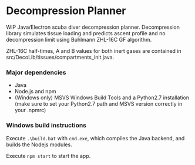 # Decompression Planner

WIP Java/Electron scuba diver decompression planner. Decompression library simulates tissue loading and predicts ascent profile and no decompression limit using Buhlmann ZHL-16C GF algorithm.

ZHL-16C half-times, A and B values for both inert gases are contained in src/DecoLib/tissues/compartments_init.java.

### Major dependencies

 - Java
 - Node.js and npm
 - (Windows only) MSVS Windows Build Tools and a Python2.7 installation (make sure to set your Python2.7 path and MSVS version correctly in your .npmrc)

### Windows build instructions

Execute `.\build.bat` with `cmd.exe`, which compiles the Java backend, and builds the Nodejs modules.

Execute `npm start` to start the app.

